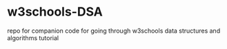# w3schools-DSA
repo for companion code for going through w3schools data structures and algorithms tutorial
